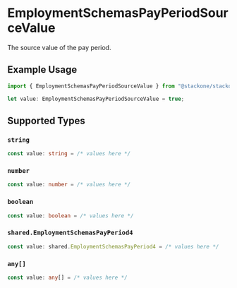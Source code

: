 # EmploymentSchemasPayPeriodSourceValue

The source value of the pay period.

## Example Usage

```typescript
import { EmploymentSchemasPayPeriodSourceValue } from "@stackone/stackone-client-ts/sdk/models/shared";

let value: EmploymentSchemasPayPeriodSourceValue = true;
```

## Supported Types

### `string`

```typescript
const value: string = /* values here */
```

### `number`

```typescript
const value: number = /* values here */
```

### `boolean`

```typescript
const value: boolean = /* values here */
```

### `shared.EmploymentSchemasPayPeriod4`

```typescript
const value: shared.EmploymentSchemasPayPeriod4 = /* values here */
```

### `any[]`

```typescript
const value: any[] = /* values here */
```

